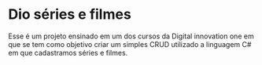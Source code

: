 # Dio séries e filmes

Esse é um projeto ensinado em um dos cursos da Digital innovation one em que se tem como objetivo criar um simples CRUD utilizado a linguagem C# em que cadastramos séries e filmes.
